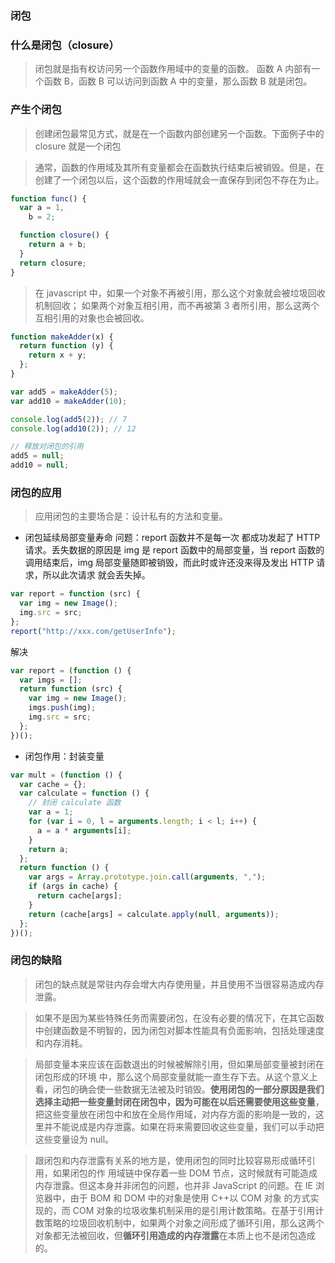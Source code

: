 ### 闭包

### 什么是闭包（closure）

> 闭包就是指有权访问另一个函数作用域中的变量的函数。
> 函数 A 内部有一个函数 B，函数 B 可以访问到函数 A 中的变量，那么函数 B 就是闭包。

### 产生个闭包

> 创建闭包最常见方式，就是在一个函数内部创建另一个函数。下面例子中的 closure 就是一个闭包

> 通常，函数的作用域及其所有变量都会在函数执行结束后被销毁。但是，在创建了一个闭包以后，这个函数的作用域就会一直保存到闭包不存在为止。

```js
function func() {
  var a = 1,
    b = 2;

  function closure() {
    return a + b;
  }
  return closure;
}
```

> 在 javascript 中，如果一个对象不再被引用，那么这个对象就会被垃圾回收机制回收；
> 如果两个对象互相引用，而不再被第 3 者所引用，那么这两个互相引用的对象也会被回收。

```js
function makeAdder(x) {
  return function (y) {
    return x + y;
  };
}

var add5 = makeAdder(5);
var add10 = makeAdder(10);

console.log(add5(2)); // 7
console.log(add10(2)); // 12

// 释放对闭包的引用
add5 = null;
add10 = null;
```

### 闭包的应用

> 应用闭包的主要场合是：设计私有的方法和变量。

- 闭包延续局部变量寿命
  问题：report 函数并不是每一次 都成功发起了 HTTP 请求。丢失数据的原因是 img 是 report 函数中的局部变量，当 report 函数的 调用结束后，img 局部变量随即被销毁，而此时或许还没来得及发出 HTTP 请求，所以此次请求 就会丢失掉。

```js
var report = function (src) {
  var img = new Image();
  img.src = src;
};
report("http://xxx.com/getUserInfo");
```

解决

```js
var report = (function () {
  var imgs = [];
  return function (src) {
    var img = new Image();
    imgs.push(img);
    img.src = src;
  };
})();
```

- 闭包作用：封装变量

```js
var mult = (function () {
  var cache = {};
  var calculate = function () {
    // 封闭 calculate 函数
    var a = 1;
    for (var i = 0, l = arguments.length; i < l; i++) {
      a = a * arguments[i];
    }
    return a;
  };
  return function () {
    var args = Array.prototype.join.call(arguments, ",");
    if (args in cache) {
      return cache[args];
    }
    return (cache[args] = calculate.apply(null, arguments));
  };
})();
```

### 闭包的缺陷

> 闭包的缺点就是常驻内存会增大内存使用量，并且使用不当很容易造成内存泄露。

> 如果不是因为某些特殊任务而需要闭包，在没有必要的情况下，在其它函数中创建函数是不明智的，因为闭包对脚本性能具有负面影响，包括处理速度和内存消耗。

> 局部变量本来应该在函数退出的时候被解除引用，但如果局部变量被封闭在闭包形成的环境 中，那么这个局部变量就能一直生存下去。从这个意义上看，闭包的确会使一些数据无法被及时销毁。**使用闭包的一部分原因是我们选择主动把一些变量封闭在闭包中，因为可能在以后还需要使用这些变量**，把这些变量放在闭包中和放在全局作用域，对内存方面的影响是一致的，这里并不能说成是内存泄露。如果在将来需要回收这些变量，我们可以手动把这些变量设为 null。

> 跟闭包和内存泄露有关系的地方是，使用闭包的同时比较容易形成循环引用，如果闭包的作 用域链中保存着一些 DOM 节点，这时候就有可能造成内存泄露。但这本身并非闭包的问题，也并非 JavaScript 的问题。在 IE 浏览器中，由于 BOM 和 DOM 中的对象是使用 C++以 COM 对象 的方式实现的，而 COM 对象的垃圾收集机制采用的是引用计数策略。在基于引用计数策略的垃圾回收机制中，如果两个对象之间形成了循环引用，那么这两个对象都无法被回收，但**循环引用造成的内存泄露**在本质上也不是闭包造成的。
